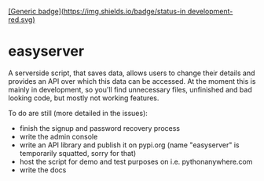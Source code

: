 [[Generic badge](https://img.shields.io/badge/status-in development-red.svg)](https://github.com/johangroe/easyserver)

# easyserver
A serverside script, that saves data, allows users to change their details and provides an API over which this data can be accessed.
At the moment this is mainly in development, so you'll find unnecessary files, unfinished and bad looking code, but mostly not working features.

To do are still (more detailed in the issues):
- finish the signup and password recovery process
- write the admin console
- write an API library and publish it on pypi.org (name "easyserver" is temporarily squatted, sorry for that)
- host the script for demo and test purposes on i.e. pythonanywhere.com
- write the docs
